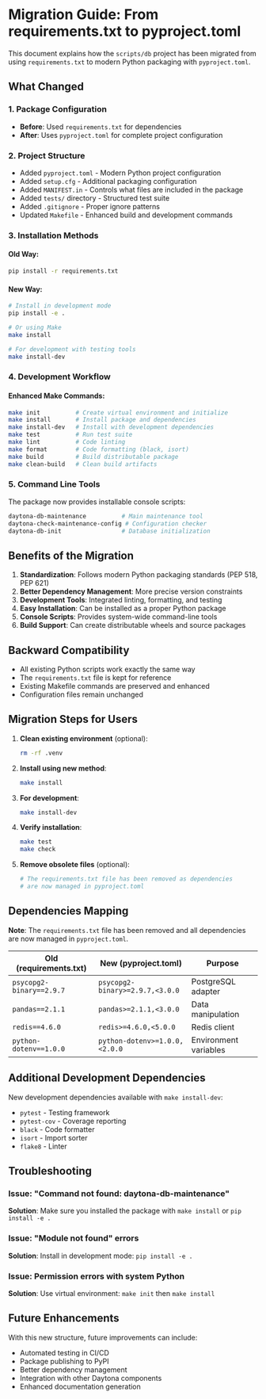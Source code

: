 # Migration Guide: From requirements.txt to pyproject.toml

This document explains how the `scripts/db` project has been migrated from using `requirements.txt` to modern Python packaging with `pyproject.toml`.

## What Changed

### 1. **Package Configuration**
- **Before**: Used `requirements.txt` for dependencies
- **After**: Uses `pyproject.toml` for complete project configuration

### 2. **Project Structure**
- Added `pyproject.toml` - Modern Python project configuration
- Added `setup.cfg` - Additional packaging configuration  
- Added `MANIFEST.in` - Controls what files are included in the package
- Added `tests/` directory - Structured test suite
- Added `.gitignore` - Proper ignore patterns
- Updated `Makefile` - Enhanced build and development commands

### 3. **Installation Methods**

#### Old Way:
```bash
pip install -r requirements.txt
```

#### New Way:
```bash
# Install in development mode
pip install -e .

# Or using Make
make install

# For development with testing tools
make install-dev
```

### 4. **Development Workflow**

#### Enhanced Make Commands:
```bash
make init          # Create virtual environment and initialize
make install       # Install package and dependencies
make install-dev   # Install with development dependencies
make test          # Run test suite
make lint          # Code linting
make format        # Code formatting (black, isort)
make build         # Build distributable package
make clean-build   # Clean build artifacts
```

### 5. **Command Line Tools**

The package now provides installable console scripts:
```bash
daytona-db-maintenance          # Main maintenance tool
daytona-check-maintenance-config # Configuration checker
daytona-db-init                 # Database initialization
```

## Benefits of the Migration

1. **Standardization**: Follows modern Python packaging standards (PEP 518, PEP 621)
2. **Better Dependency Management**: More precise version constraints
3. **Development Tools**: Integrated linting, formatting, and testing
4. **Easy Installation**: Can be installed as a proper Python package
5. **Console Scripts**: Provides system-wide command-line tools
6. **Build Support**: Can create distributable wheels and source packages

## Backward Compatibility

- All existing Python scripts work exactly the same way
- The `requirements.txt` file is kept for reference
- Existing Makefile commands are preserved and enhanced
- Configuration files remain unchanged

## Migration Steps for Users

1. **Clean existing environment** (optional):
   ```bash
   rm -rf .venv
   ```

2. **Install using new method**:
   ```bash
   make install
   ```

3. **For development**:
   ```bash
   make install-dev
   ```

4. **Verify installation**:
   ```bash
   make test
   make check
   ```

5. **Remove obsolete files** (optional):
   ```bash
   # The requirements.txt file has been removed as dependencies 
   # are now managed in pyproject.toml
   ```

## Dependencies Mapping

**Note**: The `requirements.txt` file has been removed and all dependencies are now managed in `pyproject.toml`.

| Old (requirements.txt) | New (pyproject.toml) | Purpose |
|------------------------|----------------------|---------|
| `psycopg2-binary==2.9.7` | `psycopg2-binary>=2.9.7,<3.0.0` | PostgreSQL adapter |
| `pandas==2.1.1` | `pandas>=2.1.1,<3.0.0` | Data manipulation |
| `redis==4.6.0` | `redis>=4.6.0,<5.0.0` | Redis client |
| `python-dotenv==1.0.0` | `python-dotenv>=1.0.0,<2.0.0` | Environment variables |

## Additional Development Dependencies

New development dependencies available with `make install-dev`:
- `pytest` - Testing framework
- `pytest-cov` - Coverage reporting
- `black` - Code formatter
- `isort` - Import sorter
- `flake8` - Linter

## Troubleshooting

### Issue: "Command not found: daytona-db-maintenance"
**Solution**: Make sure you installed the package with `make install` or `pip install -e .`

### Issue: "Module not found" errors
**Solution**: Install in development mode: `pip install -e .`

### Issue: Permission errors with system Python
**Solution**: Use virtual environment: `make init` then `make install`

## Future Enhancements

With this new structure, future improvements can include:
- Automated testing in CI/CD
- Package publishing to PyPI
- Better dependency management
- Integration with other Daytona components
- Enhanced documentation generation
